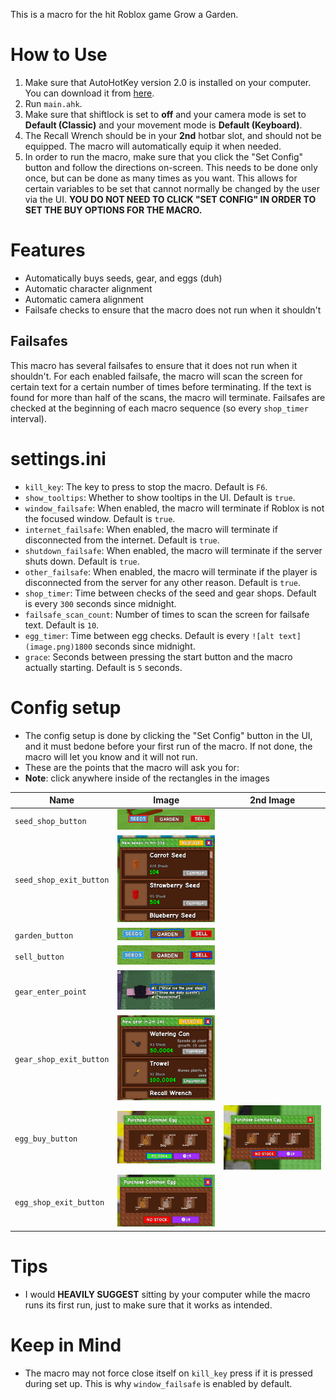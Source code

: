 This is a macro for the hit Roblox game Grow a Garden.
# How to Use
1. Make sure that AutoHotKey version 2.0 is installed on your computer. You can download it from [here](https://www.autohotkey.com/).
2. Run `main.ahk`.
3. Make sure that shiftlock is set to **off** and your camera mode is set to **Default (Classic)** and your movement mode is **Default (Keyboard)**.
4. The Recall Wrench should be in your **2nd** hotbar slot, and should not be equipped. The macro will automatically equip it when needed.
5. In order to run the macro, make sure that you click the "Set Config" button and follow the directions on-screen. This needs to be done only once, but can be done as many times as you want. This allows for certain variables to be set that cannot normally be changed by the user via the UI. **YOU DO NOT NEED TO CLICK "SET CONFIG" IN ORDER TO SET THE BUY OPTIONS FOR THE MACRO.**
# Features
* Automatically buys seeds, gear, and eggs (duh)
* Automatic character alignment
* Automatic camera alignment
* Failsafe checks to ensure that the macro does not run when it shouldn't
## Failsafes
This macro has several failsafes to ensure that it does not run when it shouldn't. For each enabled failsafe, the macro will scan the screen for certain text for a certain number of times before terminating. If the text is found for more than half of the scans, the macro will terminate. Failsafes are checked at the beginning of each macro sequence (so every `shop_timer` interval).
# settings.ini
* `kill_key`: The key to press to stop the macro. Default is `F6`.
* `show_tooltips`: Whether to show tooltips in the UI. Default is `true`.
* `window_failsafe`: When enabled, the macro will terminate if Roblox is not the focused window. Default is `true`.
* `internet_failsafe`: When enabled, the macro will terminate if disconnected from the internet. Default is `true`.
* `shutdown_failsafe`: When enabled, the macro will terminate if the server shuts down. Default is `true`.
* `other_failsafe`: When enabled, the macro will terminate if the player is disconnected from the server for any other reason. Default is `true`.
* `shop_timer`: Time between checks of the seed and gear shops. Default is every `300` seconds since midnight.
* `failsafe_scan_count`: Number of times to scan the screen for failsafe text. Default is `10`.
* `egg_timer`: Time between egg checks. Default is every `![alt text](image.png)1800` seconds since midnight.
* `grace`: Seconds between pressing the start button and the macro actually starting. Default is `5` seconds.
# Config setup
* The config setup is done by clicking the "Set Config" button in the UI, and it must bedone before your first run of the macro. If not done, the macro will let you know and it will not run.
* These are the points that the macro will ask you for:
* **Note**: click anywhere inside of the rectangles in the images

| Name                    | Image                                                                              | 2nd Image                                                           |
|-------------------------|------------------------------------------------------------------------------------|---------------------------------------------------------------------|
| `seed_shop_button`      | ![seed_shop_button](./imgs/seed_shop_button.png "Seed Shop Button")                |                                                                     |
| `seed_shop_exit_button` | ![seed_shop_exit_button](./imgs/seed_shop_exit_button.png "Seed Shop Exit Button") |                                                                     |
| `garden_button`         | ![garden_button](./imgs/garden_button.png "Garden Button")                         |                                                                     |
| `sell_button`           | ![sell_button](./imgs/sell_button.png "Sell Button")                               |                                                                     |
| `gear_enter_point`      | ![gear_enter_point](./imgs/gear_enter_point.png "Gear Enter Point")                |                                                                     |
| `gear_shop_exit_button` | ![gear_shop_exit_button](./imgs/gear_shop_exit_button.png "Gear Shop Exit Button") |                                                                     |
| `egg_buy_button`        | ![egg_buy_button_1](./imgs/egg_buy_button_1.png "Egg Buy Button 1")                | ![egg_buy_button_2](./imgs/egg_buy_button_2.png "Egg Buy Button 2") |
| `egg_shop_exit_button`  | ![egg_shop_exit_button](./imgs/egg_shop_exit_button.png "Egg Shop Exit Button")    |                                                                     |

# Tips
* I would **HEAVILY SUGGEST** sitting by your computer while the macro runs its first run, just to make sure that it works as intended.
# Keep in Mind
* The macro may not force close itself on `kill_key` press if it is pressed during set up. This is why `window_failsafe` is enabled by default.
